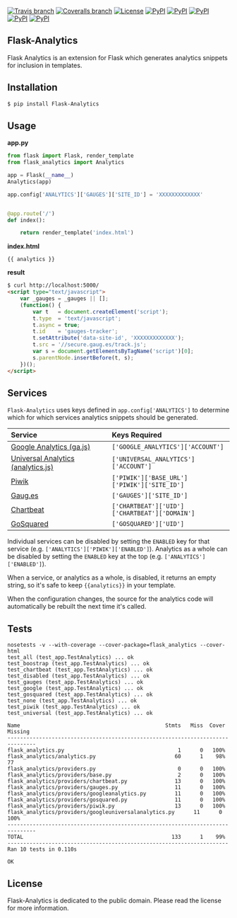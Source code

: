 [![Travis branch](https://img.shields.io/travis/citruspi/Flask-Analytics/master.svg?style=flat-square)]()
[![Coveralls branch](https://img.shields.io/coveralls/citruspi/Flask-Analytics/master.svg?style=flat-square)]()
[![License](https://img.shields.io/github/license/citruspi/Flask-Analytics.svg?style=flat-square)]()
[![PyPI](https://img.shields.io/pypi/dm/Flask-Analytics.svg?style=flat-square)]()
[![PyPI](https://img.shields.io/pypi/v/Flask-Analytics.svg?style=flat-square)]()
[![PyPI](https://img.shields.io/pypi/wheel/Flask-Analytics.svg?style=flat-square)]()
[![PyPI](https://img.shields.io/pypi/pyversions/Flask-Analytics.svg?style=flat-square)]()
[![PyPI](https://img.shields.io/pypi/status/Flask-Analytics.svg?style=flat-square)]()

## Flask-Analytics

Flask Analytics is an extension for Flask which generates analytics snippets for inclusion in templates.

## Installation

```bash
$ pip install Flask-Analytics
```

## Usage

__app.py__

```python
from flask import Flask, render_template
from flask_analytics import Analytics

app = Flask(__name__)
Analytics(app)

app.config['ANALYTICS']['GAUGES']['SITE_ID'] = 'XXXXXXXXXXXXX'


@app.route('/')
def index():

    return render_template('index.html')
```

__index.html__

```
{{ analytics }}
```

__result__

```html
$ curl http://localhost:5000/
<script type="text/javascript">
    var _gauges = _gauges || [];
    (function() {
        var t   = document.createElement('script');
        t.type  = 'text/javascript';
        t.async = true;
        t.id    = 'gauges-tracker';
        t.setAttribute('data-site-id', 'XXXXXXXXXXXXX');
        t.src = '//secure.gaug.es/track.js';
        var s = document.getElementsByTagName('script')[0];
        s.parentNode.insertBefore(t, s);
    })();
</script>
```

## Services

`Flask-Analytics` uses keys defined in `app.config['ANALYTICS']` to determine which for which services analytics snippets should be generated.

| Service | Keys Required |
|:--------|:--------------|
| [Google Analytics (ga.js)](http://www.google.com/analytics/) | `['GOOGLE_ANALYTICS']['ACCOUNT']` |
| [Universal Analytics (analytics.js) ](http://www.google.com/analytics/) | `['UNIVERSAL_ANALYTICS']['ACCOUNT']` |
| [Piwik](http://piwik.org/) | `['PIWIK']['BASE_URL']`<br>`['PIWIK']['SITE_ID']`|
| [Gaug.es](http://gaug.es/) | `['GAUGES']['SITE_ID']` |
| [Chartbeat](https://chartbeat.com) | `['CHARTBEAT']['UID']`<br>`['CHARTBEAT']['DOMAIN']` |
| [GoSquared](https://www.gosquared.com) | `['GOSQUARED']['UID']` |

Individual services can be disabled by setting the `ENABLED` key for that service (e.g. `['ANALYTICS']['PIWIK']['ENABLED']`). Analytics as a whole can be disabled by setting the `ENABLED` key at the top (e.g. `['ANALYTICS']['ENABLED']`).

When a service, or analytics as a whole, is disabled, it returns an empty string, so it's safe to keep `{{analytics}}` in your template.

When the configuration changes, the source for the analytics code will automatically be rebuilt the next time it's called.

## Tests

```
nosetests -v --with-coverage --cover-package=flask_analytics --cover-html
test_all (test_app.TestAnalytics) ... ok
test_boostrap (test_app.TestAnalytics) ... ok
test_chartbeat (test_app.TestAnalytics) ... ok
test_disabled (test_app.TestAnalytics) ... ok
test_gauges (test_app.TestAnalytics) ... ok
test_google (test_app.TestAnalytics) ... ok
test_gosquared (test_app.TestAnalytics) ... ok
test_none (test_app.TestAnalytics) ... ok
test_piwik (test_app.TestAnalytics) ... ok
test_universal (test_app.TestAnalytics) ... ok

Name                                              Stmts   Miss  Cover   Missing
-------------------------------------------------------------------------------
flask_analytics.py                                    1      0   100%   
flask_analytics/analytics.py                         60      1    98%   77
flask_analytics/providers.py                          0      0   100%   
flask_analytics/providers/base.py                     2      0   100%   
flask_analytics/providers/chartbeat.py               13      0   100%   
flask_analytics/providers/gauges.py                  11      0   100%   
flask_analytics/providers/googleanalytics.py         11      0   100%   
flask_analytics/providers/gosquared.py               11      0   100%   
flask_analytics/providers/piwik.py                   13      0   100%   
flask_analytics/providers/googleuniversalanalytics.py      11      0   100%   
-------------------------------------------------------------------------------
TOTAL                                               133      1    99%   
----------------------------------------------------------------------
Ran 10 tests in 0.110s

OK
```

## License

Flask-Analytics is dedicated to the public domain. Please read the license for
more information.
